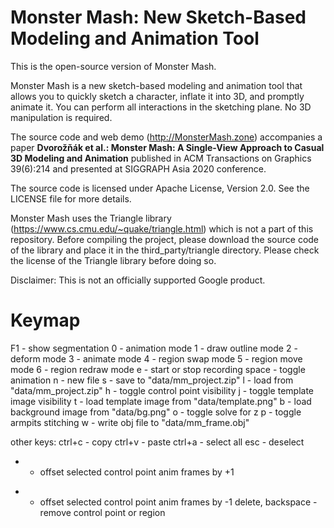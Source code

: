 # Monster Mash: New Sketch-Based Modeling and Animation Tool

This is the open-source version of Monster Mash.

Monster Mash is a new sketch-based modeling and animation tool that allows you to quickly sketch a character, inflate it into 3D, and promptly animate it. You can perform all interactions in the sketching plane. No 3D manipulation is required.

The source code and web demo (http://MonsterMash.zone) accompanies a paper **Dvorožňák et al.: Monster Mash: A Single-View Approach to Casual 3D Modeling and Animation** published in ACM Transactions on Graphics 39(6):214 and presented at SIGGRAPH Asia 2020 conference.

The source code is licensed under Apache License, Version 2.0. See the LICENSE file for more details.

Monster Mash uses the Triangle library (https://www.cs.cmu.edu/~quake/triangle.html) which is not a part of this repository. Before compiling the project, please download the source code of the library and place it in the third_party/triangle directory. Please check the license of the Triangle library before doing so.

Disclaimer: This is not an officially supported Google product.

# Keymap
F1 - show segmentation
0 - animation mode
1 - draw outline mode
2 - deform mode
3 - animate mode
4 - region swap mode
5 - region move mode
6 - region redraw mode
e - start or stop recording
space - toggle animation
n - new file
s - save to "data/mm_project.zip"
l - load from "data/mm_project.zip"
h - toggle control point visibility
j - toggle template image visibility
t - load template image from "data/template.png"
b - load background image from "data/bg.png"
o - toggle solve for z
p - toggle armpits stitching
w - write obj file to "data/mm_frame.obj"

other keys:
ctrl+c - copy
ctrl+v - paste
ctrl+a - select all
esc - deselect
+ - offset selected control point anim frames by +1
- - offset selected control point anim frames by -1
delete, backspace - remove control point or region